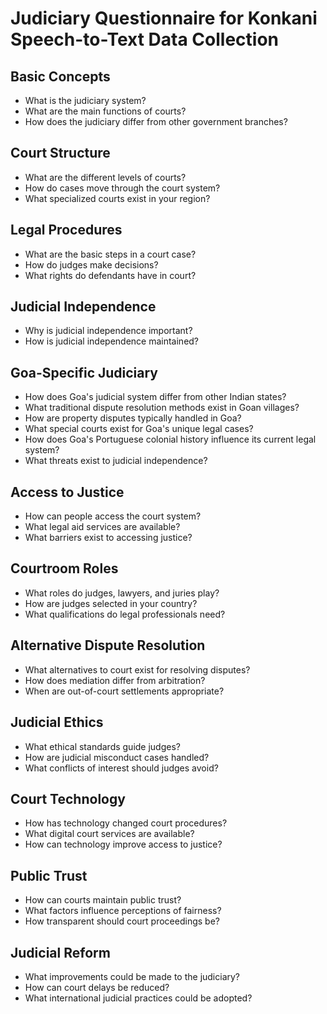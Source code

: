 # Judiciary Questionnaire for Konkani Speech-to-Text Data Collection

## Basic Concepts

- What is the judiciary system?
- What are the main functions of courts?
- How does the judiciary differ from other government branches?

## Court Structure

- What are the different levels of courts?
- How do cases move through the court system?
- What specialized courts exist in your region?

## Legal Procedures

- What are the basic steps in a court case?
- How do judges make decisions?
- What rights do defendants have in court?

## Judicial Independence

- Why is judicial independence important?
- How is judicial independence maintained?

## Goa-Specific Judiciary

- How does Goa's judicial system differ from other Indian states?
- What traditional dispute resolution methods exist in Goan villages?
- How are property disputes typically handled in Goa?
- What special courts exist for Goa's unique legal cases?
- How does Goa's Portuguese colonial history influence its current legal system?
- What threats exist to judicial independence?

## Access to Justice

- How can people access the court system?
- What legal aid services are available?
- What barriers exist to accessing justice?

## Courtroom Roles

- What roles do judges, lawyers, and juries play?
- How are judges selected in your country?
- What qualifications do legal professionals need?

## Alternative Dispute Resolution

- What alternatives to court exist for resolving disputes?
- How does mediation differ from arbitration?
- When are out-of-court settlements appropriate?

## Judicial Ethics

- What ethical standards guide judges?
- How are judicial misconduct cases handled?
- What conflicts of interest should judges avoid?

## Court Technology

- How has technology changed court procedures?
- What digital court services are available?
- How can technology improve access to justice?

## Public Trust

- How can courts maintain public trust?
- What factors influence perceptions of fairness?
- How transparent should court proceedings be?

## Judicial Reform

- What improvements could be made to the judiciary?
- How can court delays be reduced?
- What international judicial practices could be adopted?

